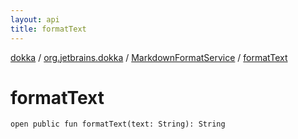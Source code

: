 ```yaml
---
layout: api
title: formatText
---
```

[dokka](../../index.html) / [org.jetbrains.dokka](../index.html) / [MarkdownFormatService](index.html) / [formatText](formatText.html)


# formatText



```
open public fun formatText(text: String): String
```

